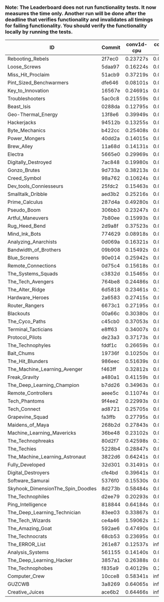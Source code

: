 ### Note: The Leaderboard does not run functionality tests. It now measures the time only. Another run will be done after the deadline that verifies functionality and invalidates all timings for failing functionality. You should verify the functionality locally by running the tests.

|ID|Commit|conv1d-cpu|conv1d-gpu|DWSPConv2D-gpu|gemm-gpu|avg|
|-|-|-|-|-|-|-|
|Rebooting_Rebels|2f7ec0|0.23727s|0.06916s|3.03250s|2.09689s|1.35896s|
|Loose_Screws|5daa97|0.16224s|0.06690s|3.26375s|2.01400s|1.37672s|
|Miss_Hit_Proclaim|51acb9|0.37219s|0.07362s|3.27613s|2.03207s|1.43850s|
|Pint_Sized_Benchwarmers|dfe646|0.08101s|0.05582s|3.35047s|2.27962s|1.44173s|
|Key_to_Innovation|16567e|0.24691s|0.05791s|3.43342s|2.13180s|1.46751s|
|Troubleshooters|5ac0c8|0.21559s|0.06742s|3.54518s|2.16246s|1.49766s|
|Beast_Isis|0288da|0.12795s|0.09648s|3.36492s|2.41834s|1.50192s|
|Geo-Thermal_Energy|13f8e6|0.39949s|0.08623s|3.42217s|2.12079s|1.50717s|
|Hackerjacks|94512b|0.13255s|0.07626s|3.71180s|2.19014s|1.52769s|
|Byte_Mechanics|b422cc|0.25408s|0.07094s|3.46095s|2.36736s|1.53833s|
|Power_Mongers|40dd2a|0.14015s|0.05577s|3.72693s|2.26405s|1.54672s|
|Brew_Alley|11a68d|0.14131s|0.05570s|3.66861s|2.37624s|1.56047s|
|Electra|5665e0|0.29969s|0.07351s|3.64829s|2.35967s|1.59529s|
|Digitally_Destroyed|7ac848|0.19980s|0.07221s|3.67159s|2.44234s|1.59649s|
|Gonzo_Brutes|9d733a|0.38213s|0.05747s|3.71842s|2.22851s|1.59663s|
|Creed_Symbol|98a762|0.10624s|0.05807s|3.63650s|2.60073s|1.60038s|
|Dev_tools_Conniesseurs|25fdc2|0.15463s|0.05889s|3.86684s|2.37735s|1.61443s|
|Smalltalk_Dribble|aed3b2|0.25216s|0.08384s|3.66589s|2.46044s|1.61558s|
|Prime_Calculus|287d4a|0.49280s|0.09242s|3.62208s|2.30108s|1.62709s|
|Pseudo_Boom|306bb3|0.23247s|0.05579s|3.70222s|2.52461s|1.62877s|
|Artful_Maneuvers|7b80ee|0.15993s|0.09269s|3.96566s|2.31741s|1.63392s|
|Rug_Heed_Bend|2d9a8f|0.37523s|0.06424s|3.60245s|2.53930s|1.64530s|
|Mind_Ink_Bots|774629|0.08918s|0.08913s|3.93102s|2.49996s|1.65232s|
|Analyzing_Anarchists|0d069a|0.16321s|0.05946s|3.78391s|2.60315s|1.65243s|
|Bandwidth_of_Brothers|09b908|0.15492s|0.08067s|3.89164s|2.52021s|1.66186s|
|Blue_Screens|90e014|0.25942s|0.06544s|3.74591s|2.58990s|1.66517s|
|Remote_Connections|0d75c4|0.15618s|0.05867s|3.95863s|2.51266s|1.67153s|
|The_Systems_Squads|c3832d|0.15465s|0.06575s|3.95779s|2.51080s|1.67225s|
|The_Tech_Avengers|764be8|0.24486s|0.07279s|3.91646s|2.47353s|1.67691s|
|The_Alter_Ridge|6d5818|0.23461s|0.11304s|3.85477s|2.51963s|1.68051s|
|Hardware_Heroes|2a6583|0.27415s|0.08244s|3.90014s|2.51104s|1.69194s|
|Router_Rangers|6673c1|0.27195s|0.08196s|3.89824s|2.51676s|1.69223s|
|Blackouts|00a66c|0.30380s|0.07653s|3.75293s|2.67063s|1.70097s|
|The_Cyco_Paths|c45cb0|0.37053s|0.08826s|3.89700s|2.48734s|1.71078s|
|Terminal_Tacticians|e8ff63|0.34007s|0.07871s|3.90452s|2.52097s|1.71107s|
|Protocol_Pilots|de23a3|0.37173s|0.08230s|3.91611s|2.48838s|1.71463s|
|The_Technophyles|fddf1c|0.26659s|0.05102s|4.01732s|2.52666s|1.71540s|
|Bait_Chums|19736f|0.10250s|0.08353s|3.90074s|2.78372s|1.71762s|
|The_Hit_Blunders|986eec|0.51639s|0.07380s|3.73954s|2.55799s|1.72193s|
|The_Machine_Learning_Avenger|f463ff|0.32812s|0.07941s|3.93383s|2.54755s|1.72223s|
|Freak_Gravity|a480a1|0.41159s|0.08899s|3.91815s|2.47809s|1.72420s|
|The_Deep_Learning_Champion|b7dd26|0.34963s|0.08651s|3.93011s|2.53471s|1.72524s|
|Remote_Controllers|aeee5c|0.11074s|0.05982s|4.17045s|2.56203s|1.72576s|
|Tech_Phantoms|9f4ee2|0.22993s|0.09964s|3.94048s|2.64828s|1.72958s|
|Tech_Connect|ad8721|0.25705s|0.08221s|3.91871s|2.66267s|1.73016s|
|Grapevine_Squad|fa3ffb|0.27795s|0.07946s|4.09757s|2.51701s|1.74300s|
|Maidens_of_Maya|268b2d|0.27843s|0.07801s|3.90059s|2.75065s|1.75192s|
|Machine_Learning_Mavericks|36be48|0.23102s|0.08523s|3.92373s|2.77039s|1.75259s|
|The_Technophreaks|80d2f7|0.42598s|0.16964s|3.92761s|2.51507s|1.75957s|
|The_Techies|5228b4|0.28847s|0.08957s|3.89955s|2.78420s|1.76545s|
|The_Machine_Learning_Astronaut|3822d6|0.64241s|0.08770s|3.89121s|2.49830s|1.77991s|
|Fully_Developed|32d301|0.31491s|0.07754s|3.92421s|2.83841s|1.78877s|
|Digital_Destroyers|cfe4bd|0.39641s|0.07410s|4.03027s|2.73155s|1.80808s|
|Software_Samurai|5376f0|0.15530s|0.05926s|3.95084s|3.26129s|1.85667s|
|Skyhook_DimensionThe_Spin_Doodles|8d273b|0.58484s|0.07409s|3.89742s|2.94181s|1.87454s|
|The_Technophiles|d2ee79|0.20293s|0.05825s|3.89234s|3.57329s|1.93170s|
|Ping_Intelligence|818844|0.64184s|0.07064s|4.26678s|2.75896s|1.93455s|
|The_Deep_Learning_Technician|83ee03|0.33867s|0.08029s|3.97616s|3.66005s|2.01379s|
|The_Tech_Wizards|ce4a46|1.59062s|1.30939s|3.89860s|2.85043s|2.41226s|
|The_Amazing_Goat|592ae6|0.47490s|0.08291s|4.25738s|5.12617s|2.48534s|
|The_Technocrats|68cb53|0.23695s|0.09803s|4.01263s|6.35879s|2.67660s|
|The_ERROR_List|261e87|0.12537s|infs|3.50066s|2.21350s|infs|
|Analysis_Systems|561155|0.14140s|0.05802s|infs|infs|infs|
|The_Deep_Learning_Hacker|3857a1|0.26388s|0.08638s|infs|2.62612s|infs|
|The_Technophobes|f835a9|0.40129s|0.20101s|infs|2.52364s|infs|
|Computer_Crew|10cce8|0.58341s|infs|infs|5.03423s|infs|
|GUZCWB|3a8269|0.64065s|infs|infs|5.11253s|infs|
|Creative_Juices|ace6b2|0.64466s|infs|infs|5.10888s|infs|
